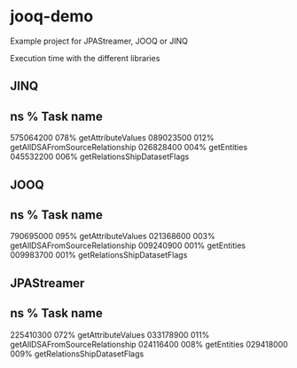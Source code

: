 # jooq-demo
Example project for JPAStreamer, JOOQ or JINQ

Execution time with the different libraries

JINQ
---------------------------------------------
ns         %     Task name
---------------------------------------------
575064200  078%  getAttributeValues
089023500  012%  getAllDSAFromSourceRelationship
026828400  004%  getEntities
045532200  006%  getRelationsShipDatasetFlags

JOOQ
---------------------------------------------
ns         %     Task name
---------------------------------------------
790695000  095%  getAttributeValues
021368600  003%  getAllDSAFromSourceRelationship
009240900  001%  getEntities
009983700  001%  getRelationsShipDatasetFlags

JPAStreamer
---------------------------------------------
ns         %     Task name
---------------------------------------------
225410300  072%  getAttributeValues
033178900  011%  getAllDSAFromSourceRelationship
024116400  008%  getEntities
029418000  009%  getRelationsShipDatasetFlags

